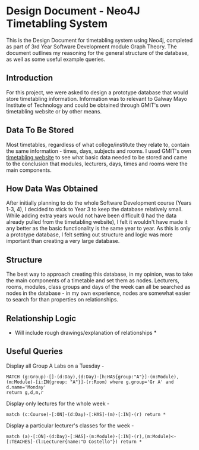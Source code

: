 # Design Document - Neo4J Timetabling System

This is the Design Document for timetabling system using Neo4j, completed as part of 3rd Year Software Development module Graph Theory. The document outlines my reasoning for the general structure of the database, as well as some useful example queries.

## Introduction

For this project, we were asked to design a prototype database that would store timetabling information.  Information was to relevant to Galway Mayo Institute of Technology and could be obtained through GMIT's own timetabling website or by other means.

## Data To Be Stored


Most timetables, regardless of what college/institute they relate to, contain the same information - times, days, subjects and rooms. I used GMIT's own [timetabling website](http://timetable.gmit.ie/sws1617/(S(anusup452nzd3yeefh4zyr45))/default.aspx) to see what basic data needed to be stored and came to the conclusion that modules, lecturers, days, times and rooms were the main components. 

## How Data Was Obtained

After initially planning to do the whole Software Development course (Years 1-3, 4), I decided to stick to Year 3 to keep the database relatively small. While adding extra years would not have been difficult (I had the data already pulled from the timetabling website), I felt it wouldn't have made it any better as the basic functionality is the same year to year. As this is only a prototype database, I felt setting out structure and logic was more important than creating a very large database.

## Structure

The best way to approach creating this database, in my opinion, was to take the main components of a timetable and set them as nodes.  Lecturers, rooms, modules, class groups and days of the week can all be searched as nodes in the database - in my own experience, nodes are somewhat easier to search for than properties on relationships.

## Relationship Logic

* Will include rough drawings/explanation of relationships *

## Useful Queries

Display all Group A Labs on a Tuesday - 

    MATCH (g:Group)-[]-(d:Day),(d:Day)-[h:HAS{group:"A"}]-(m:Module), (m:Module)-[i:IN{group: "A"}]-(r:Room) where g.group='Gr A' and d.name='Monday'  
	return g,d,m,r
	 
Display only lectures for the whole week -

	match (c:Course)-[:ON]-(d:Day)-[:HAS]-(m)-[:IN]-(r) return *
	
Display a particular lecturer's classes for the week -

	match (a)-[:ON]-(d:Day)-[:HAS]-(m:Module)-[:IN]-(r),(m:Module)<-[:TEACHES]-(l:Lecturer{name:"D Costello"}) return *


